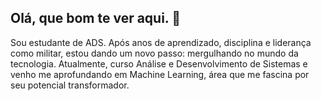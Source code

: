 ## Olá, que bom te ver aqui. 👋
Sou estudante de ADS.
Após anos de aprendizado, disciplina e liderança como militar, estou dando um novo passo: mergulhando no mundo da tecnologia. Atualmente, curso Análise e Desenvolvimento de Sistemas e venho me aprofundando em Machine Learning, área que me fascina por seu potencial transformador.
<!--
**LucasAzevedodns/LucasAzevedodns** is a ✨ _special_ ✨ repository because its `README.md` (this file) appears on your GitHub profile.

Here are some ideas to get you started:

- 🔭 I’m currently working on ...
- 🌱 I’m currently learning ...
- 👯 I’m looking to collaborate on ...
- 🤔 I’m looking for help with ...
- 💬 Ask me about ...
- 📫 How to reach me: ...
- 😄 Pronouns: ...
- ⚡ Fun fact: ...
-->

